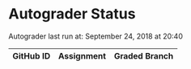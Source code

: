 # Autograder Status
Autograder last run at: September 24, 2018 at 20:40

| GitHub ID | Assignment | Graded Branch |
|-----------|------------|---------------|
